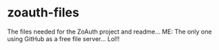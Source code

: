 # zoauth-files
The files needed for the ZoAuth project and readme... ME: The only one using GitHub as a free file server... Lol!!
